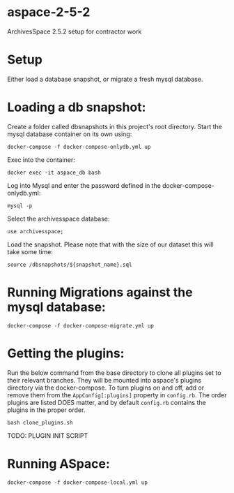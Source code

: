 # aspace-2-5-2
ArchivesSpace 2.5.2 setup for contractor work

# Setup
Either load a database snapshot, or migrate a fresh mysql database.

# Loading a db snapshot:
Create a folder called dbsnapshots in this project's root directory.
Start the mysql database container on its own using:
```
docker-compose -f docker-compose-onlydb.yml up
```
Exec into the container:
```
docker exec -it aspace_db bash
```
Log into Mysql and enter the password defined in the docker-compose-onlydb.yml:
```
mysql -p
```
Select the archivesspace database:
```
use archivesspace;
```
Load the snapshot. Please note that with the size of our dataset this will take some time:
```
source /dbsnapshots/${snapshot_name}.sql
```

# Running Migrations against the mysql database:
```
docker-compose -f docker-compose-migrate.yml up
```

# Getting the plugins:
Run the below command from the base directory to clone all plugins set to their relevant branches. They will be mounted into aspace's plugins directory via the docker-compose. To turn plugins on and off, add or remove them from the `AppConfig[:plugins]` property in `config.rb`. The order plugins are listed DOES matter, and by default `config.rb` contains the plugins in the proper order.
```
bash clone_plugins.sh
``` 
TODO: PLUGIN INIT SCRIPT

# Running ASpace:
```
docker-compose -f docker-compose-local.yml up
```